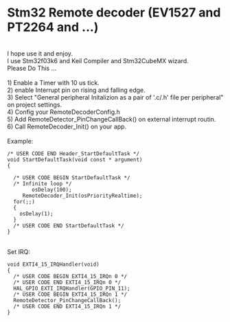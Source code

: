 # Stm32 Remote decoder (EV1527 and PT2264 and ...)
<br />
I hope use it and enjoy.
<br />
I use Stm32f03k6 and Keil Compiler and Stm32CubeMX wizard.
 <br />
Please Do This ...
<br />
<br />
1) Enable a Timer with 10 us tick.  
<br />
2) enable Interrupt pin on rising and falling edge.
<br />
3) Select "General peripheral Initalizion as a pair of '.c/.h' file per peripheral" on project settings.
<br />
4) Config your RemoteDecoderConfig.h
<br />
5) Add RemoteDetector_PinChangeCallBack() on external interrupt routin.
<br />
6) Call  RemoteDecoder_Init() on your app.
<br />
<br />
Example:
<br />

```
/* USER CODE END Header_StartDefaultTask */
void StartDefaultTask(void const * argument)
{

  /* USER CODE BEGIN StartDefaultTask */
  /* Infinite loop */
		osDelay(100);
	 RemoteDecoder_Init(osPriorityRealtime);
  for(;;)
  {	  
    osDelay(1);
  }
  /* USER CODE END StartDefaultTask */
}
```
<br />
Set IRQ:
<br />

```
void EXTI4_15_IRQHandler(void)
{
  /* USER CODE BEGIN EXTI4_15_IRQn 0 */
  /* USER CODE END EXTI4_15_IRQn 0 */
  HAL_GPIO_EXTI_IRQHandler(GPIO_PIN_11);
  /* USER CODE BEGIN EXTI4_15_IRQn 1 */
  RemoteDetector_PinChangeCallBack();
  /* USER CODE END EXTI4_15_IRQn 1 */
}
```
